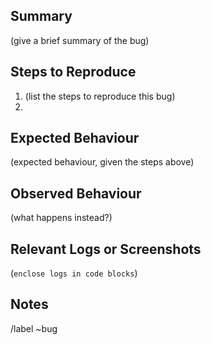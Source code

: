 ## Summary

(give a brief summary of the bug)

## Steps to Reproduce

1. (list the steps to reproduce this bug)
2.

## Expected Behaviour

(expected behaviour, given the steps above)

## Observed Behaviour

(what happens instead?)

## Relevant Logs or Screenshots

(```enclose logs in code blocks```)

## Notes




[comment]: # (example labels: ~bug ~performance ~breaking)
/label ~bug
